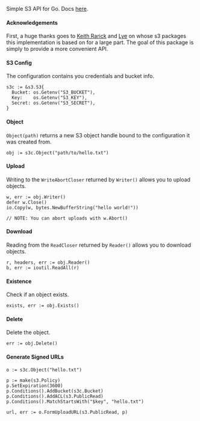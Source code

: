 Simple S3 API for Go. Docs [here](http://godoc.org/github.com/eaigner/s3).

#### Acknowledgements

First, a huge thanks goes to [Keith Rarick](https://github.com/kr) and [Lye](https://github.com/lye) on whose s3 packages this implementation is based on for a large part. The goal of this package is simply to provide a more convenient API.

#### S3 Config

The configuration contains you credentials and bucket info.

```
s3c := &s3.S3{
  Bucket: os.Getenv("S3_BUCKET"),
  Key:    os.Getenv("S3_KEY"),
  Secret: os.Getenv("S3_SECRET"),
}
```

#### Object

`Object(path)` returns a new S3 object handle bound to the configuration it was created from.

```
obj := s3c.Object("path/to/hello.txt")
```

#### Upload

Writing to the `WriteAbortCloser` returned by `Writer()` allows you to upload objects.

```
w, err := obj.Writer()
defer w.Close()
io.Copy(w, bytes.NewBufferString("hello world!"))

// NOTE: You can abort uploads with w.Abort()
```

#### Download

Reading from the `ReadCloser` returned by `Reader()` allows you to download objects.

```
r, headers, err := obj.Reader()
b, err := ioutil.ReadAll(r)
```

#### Existence

Check if an object exists.

```
exists, err := obj.Exists()
```

#### Delete

Delete the object.

```
err := obj.Delete()
```

#### Generate Signed URLs

```
o := s3c.Object("hello.txt")

p := make(s3.Policy)
p.SetExpiration(3600)
p.Conditions().AddBucket(s3c.Bucket)
p.Conditions().AddACL(s3.PublicRead)
p.Conditions().MatchStartsWith("$key", "hello.txt")

url, err := o.FormUploadURL(s3.PublicRead, p)
```
